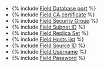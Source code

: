 * {% include [Field Database port](../../fields/common/terraform/port.md) %}
* {% include [Field CA certificate](../../fields/mongodb/terraform/ca-certificate.md) %}
* {% include [Field Security Group](../../fields/common/terraform/security-group.md) %}
* {% include [Field Subnet ID](../../fields/mongodb/terraform/subnet-id.md) %}
* {% include [Field Replica Set](../../fields/mongodb/terraform/replica-set.md) %}
* {% include [Field Hosts list](../../fields/mongodb/terraform/hosts-list.md) %}
* {% include [Field Source ID](../../fields/common/terraform/source-id.md) %}
* {% include [Field Username](../../fields/mongodb/terraform/username.md) %}
* {% include [Field Password](../../fields/mongodb/terraform/raw-password.md) %}
